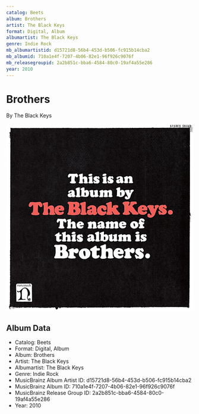 ```yaml
---
catalog: Beets
album: Brothers
artist: The Black Keys
format: Digital, Album
albumartist: The Black Keys
genre: Indie Rock
mb_albumartistid: d15721d8-56b4-453d-b506-fc915b14cba2
mb_albumid: 710a1e4f-7207-4b06-82e1-96f926c9076f
mb_releasegroupid: 2a2b851c-bba6-4584-80c0-19af4a55e286
year: 2010
---
```


# Brothers

By The Black Keys

![](../../assets/beetscovers/The_Black_Keys-Brothers.jpg)

## Album Data

- Catalog: Beets
- Format: Digital, Album
- Album: Brothers
- Artist: The Black Keys
- Albumartist: The Black Keys
- Genre: Indie Rock
- MusicBrainz Album Artist ID: d15721d8-56b4-453d-b506-fc915b14cba2
- MusicBrainz Album ID: 710a1e4f-7207-4b06-82e1-96f926c9076f
- MusicBrainz Release Group ID: 2a2b851c-bba6-4584-80c0-19af4a55e286
- Year: 2010

